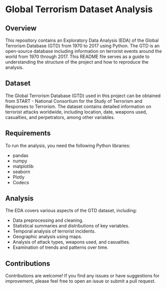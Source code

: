 # Global Terrorism Dataset Analysis
## Overview
This repository contains an Exploratory Data Analysis (EDA) of the Global Terrorism Database (GTD) from 1970 to 2017 using Python. The GTD is an open-source database including information on terrorist events around the world from 1970 through 2017. This README file serves as a guide to understanding the structure of the project and how to reproduce the analysis.

## Dataset
The Global Terrorism Database (GTD) used in this project can be obtained from START - National Consortium for the Study of Terrorism and Responses to Terrorism. The dataset contains detailed information on terrorist attacks worldwide, including location, date, weapons used, casualties, and perpetrators, among other variables.

## Requirements
To run the analysis, you need the following Python libraries:

- pandas
- numpy
- matplotlib
- seaborn
- Plotly
- Codecs


## Analysis
The EDA covers various aspects of the GTD dataset, including:

- Data preprocessing and cleaning.
- Statistical summaries and distributions of key variables.
- Temporal analysis of terrorist incidents.
- Geographic analysis using maps.
- Analysis of attack types, weapons used, and casualties.
- Examination of trends and patterns over time.
## Contributions
 Contributions are welcome! If you find any issues or have suggestions for improvement, please feel free to open an issue or submit a pull request.
